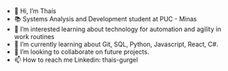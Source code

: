 - 👋 Hi, I’m Thaís
- 📚 Systems Analysis and Development student at PUC - Minas
- 👀 I’m interested learning about technology for automation and agility in work routines
- 🌱 I’m currently learning about Git, SQL, Python, Javascript, React, C#.
- 💞️ I’m looking to collaborate on future projects.
- 📫 How to reach me Linkedin: thais-gurgel

<!---
thatavieira/thatavieira is a ✨ special ✨ repository because its `README.md` (this file) appears on your GitHub profile.
You can click the Preview link to take a look at your changes.
--->

